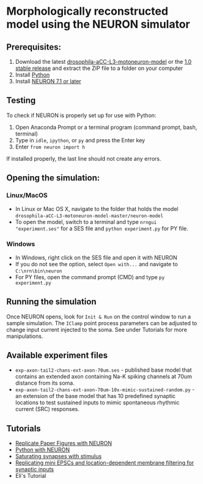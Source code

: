 # Morphologically reconstructed model using the NEURON simulator

## Prerequisites:

1. Download the latest [drosophila-aCC-L3-motoneuron-model](https://github.com/cengique/drosophila-aCC-L3-motoneuron-model/archive/master.zip)
or the [1.0 stable release](https://github.com/cengique/drosophila-aCC-L3-motoneuron-model/archive/v1.0.zip) and extract the ZIP file to a folder on your computer
1. Install [Python](https://www.python.org/downloads/) 
1. Install [NEURON 7.1 or later](http://www.neuron.yale.edu/neuron/)

## Testing

To check if NEURON is properly set up for use with Python:
 1. Open Anaconda Prompt or a terminal program (command prompt, bash, terminal)
 2. Type in `idle`, `ipython`, or `py` and press the Enter key
 3. Enter `from neuron import h`
 
If installed properly, the last line should not create any errors.

## Opening the simulation:

### Linux/MacOS
- In Linux or Mac OS X, navigate to the folder that holds the model ```drosophila-aCC-L3-motoneuron-model-master/neuron-model``` 
- To open the model, switch to a terminal and type ```nrngui "experiment.ses"``` for a SES file and ```python experiment.py``` for PY file.

### Windows
- In Windows, right click on the SES file and open it with NEURON
- If you do not see the option, select `Open with...` and navigate to `C:\nrn\bin\neuron`
- For PY files, open the command prompt (CMD) and type ```py experiment.py```

## Running the simulation
Once NEURON opens, look for `Init & Run` on the control window to run
a sample simulation. The `IClamp` point process parameters can be
adjusted to change input current injected to the soma. See under
Tutorials for more manipulations.

## Available experiment files

- `exp-axon-tail2-chans-ext-axon-70um.ses` - published base model that contains an extended axon containing Na-K spiking channels at 70um distance from its soma.
- `exp-axon-tail2-chans-ext-axon-70um-10x-mimic-sustained-random.py` - an extension of the base model that has 10 predefined synaptic locations to test sustained inputs to mimic spontaneous rhythmic current (SRC) responses.

## Tutorials

- [Replicate Paper Figures with NEURON](tutorial-replicate-paper-figure/README.md)
- [Python with NEURON](tutorial-python-neuron/README.md)
- [Saturating synapses with stimulus](tutorial-synaptic-saturation/README.md)
- [Replicating mini EPSCs and location-dependent membrane filtering for synaptic inputs](tutorial-synapse-activation/README.md)
- Eli's Tutorial 
